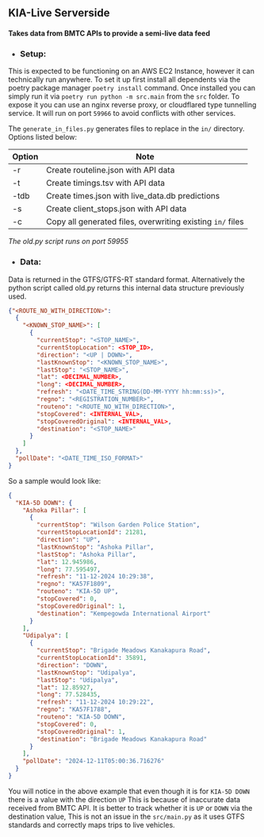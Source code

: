 ## KIA-Live Serverside
#### Takes data from BMTC APIs to provide a semi-live data feed

- ### Setup:
This is expected to be functioning on an AWS EC2 Instance, however it can technically run anywhere. To set it up first install all dependents
via the poetry package manager `poetry install` command. Once installed you can simply run it via 
`poetry run python -m src.main` from the `src` folder. To expose it you can use an nginx reverse proxy, or cloudflared type tunnelling service. It will run on port `59966` to avoid conflicts with other services.

The `generate_in_files.py` generates files to replace in the `in/` directory. Options listed below:

| Option | Note                                                       |
|--------|------------------------------------------------------------|
| -r     | Create routeline.json with API data                        |
| -t     | Create timings.tsv with API data                           |
| -tdb   | Create times.json with live_data.db predictions            |
| -s     | Create client_stops.json with API data                     |
| -c     | Copy all generated files, overwriting existing `in/` files |


*The old.py script runs on port 59955*
- ### Data:
Data is returned in the GTFS/GTFS-RT standard format.
Alternatively the python script called old.py returns this internal data structure previously used.
```json
{"<ROUTE_NO_WITH_DIRECTION>": 
  {
    "<KNOWN_STOP_NAME>": [
      {
        "currentStop": "<STOP_NAME>",
        "currentStopLocation": <STOP_ID>,
        "direction": "<UP | DOWN>",
        "lastKnownStop": "<KNOWN_STOP_NAME>",
        "lastStop": "<STOP_NAME>",
        "lat": <DECIMAL_NUMBER>,
        "long": <DECIMAL_NUMBER>,
        "refresh": "<DATE_TIME_STRING(DD-MM-YYYY hh:mm:ss)>",
        "regno": "<REGISTRATION_NUMBER>",
        "routeno": "<ROUTE_NO_WITH_DIRECTION>",
        "stopCovered": <INTERNAL_VAL>,
        "stopCoveredOriginal": <INTERNAL_VAL>,
        "destination": "<STOP_NAME>"
      }
    ]
  },
  "pollDate": "<DATE_TIME_ISO_FORMAT>"
}
```

So a sample would look like:
```json
{
  "KIA-5D DOWN": {
    "Ashoka Pillar": [
      {
        "currentStop": "Wilson Garden Police Station",
        "currentStopLocationId": 21281,
        "direction": "UP",
        "lastKnownStop": "Ashoka Pillar",
        "lastStop": "Ashoka Pillar",
        "lat": 12.945986,
        "long": 77.595497,
        "refresh": "11-12-2024 10:29:38",
        "regno": "KA57F1809",
        "routeno": "KIA-5D UP",
        "stopCovered": 0,
        "stopCoveredOriginal": 1,
        "destination": "Kempegowda International Airport"
      }
    ],
    "Udipalya": [
      {
        "currentStop": "Brigade Meadows Kanakapura Road",
        "currentStopLocationId": 35891,
        "direction": "DOWN",
        "lastKnownStop": "Udipalya",
        "lastStop": "Udipalya",
        "lat": 12.85927,
        "long": 77.528435,
        "refresh": "11-12-2024 10:29:22",
        "regno": "KA57F1788",
        "routeno": "KIA-5D DOWN",
        "stopCovered": 0,
        "stopCoveredOriginal": 1,
        "destination": "Brigade Meadows Kanakapura Road"
      }
    ],
    "pollDate": "2024-12-11T05:00:36.716276"
  }
}
```
You will notice in the above example that even though it is for `KIA-5D DOWN` there is a value with the direction `UP`
This is because of inaccurate data received from BMTC API. It is better to track whether it is `UP` or `DOWN` via the 
destination value, This is not an issue in the `src/main.py` as it uses GTFS standards and correctly maps trips to live vehicles.